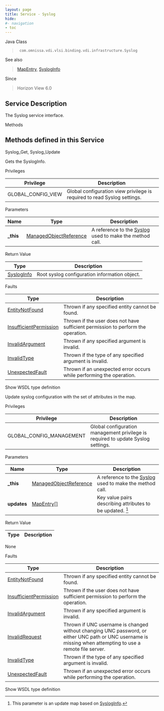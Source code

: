 ```yaml
---
layout: page
title: Service - Syslog
hide:
#- navigation
- toc
---
```








Java Class
> ` com.omnissa.vdi.vlsi.binding.vdi.infrastructure.Syslog`

See also
> [MapEntry](vdi.util.MapEntry.md), [SyslogInfo](vdi.infrastructure.Syslog.SyslogInfo.md)

Since
> Horizon View 6.0





## Service Description

The Syslog service interface.

Methods

Methods defined in this Service
---
Syslog_Get, Syslog_Update




Gets the SyslogInfo.

Privileges

Privilege |  Description
---|---
GLOBAL_CONFIG_VIEW|  Global configuration view privilege is required to read Syslog settings.



Parameters

Name| Type| Description
---|---|---
**_this**| [ManagedObjectReference](vmodl.ManagedObjectReference.md)|  A reference to the [Syslog](vdi.infrastructure.Syslog.md) used to make the method call.



Return Value

Type |  Description
---|---
[SyslogInfo](vdi.infrastructure.Syslog.SyslogInfo.md)| Root syslog configuration information object.



Faults

Type |  Description
---|---
[EntityNotFound](vdi.fault.EntityNotFound.md)| Thrown if any specified entity cannot be found.
[InsufficientPermission](vdi.fault.InsufficientPermission.md)| Thrown if the user does not have sufficient permission to perform the operation.
[InvalidArgument](vdi.fault.InvalidArgument.md)| Thrown if any specified argument is invalid.
[InvalidType](vdi.fault.InvalidType.md)| Thrown if the type of any specified argument is invalid.
[UnexpectedFault](vdi.fault.UnexpectedFault.md)| Thrown if an unexpected error occurs while performing the operation.

Show WSDL type definition







Update syslog configuration with the set of attributes in the map.

Privileges

Privilege |  Description
---|---
GLOBAL_CONFIG_MANAGEMENT|  Global configuration management privilege is required to update Syslog settings.



Parameters

Name| Type| Description
---|---|---
**_this**| [ManagedObjectReference](vmodl.ManagedObjectReference.md)|  A reference to the [Syslog](vdi.infrastructure.Syslog.md) used to make the method call.
**updates**| [MapEntry[]](vdi.util.MapEntry.md)|  Key value pairs describing attributes to be updated. [^303]





Return Value

Type |  Description
---|---
None



Faults

Type |  Description
---|---
[EntityNotFound](vdi.fault.EntityNotFound.md)| Thrown if any specified entity cannot be found.
[InsufficientPermission](vdi.fault.InsufficientPermission.md)| Thrown if the user does not have sufficient permission to perform the operation.
[InvalidArgument](vdi.fault.InvalidArgument.md)| Thrown if any specified argument is invalid.
[InvalidRequest](vdi.fault.InvalidRequest.md)| Thrown if UNC username is changed without changing UNC password, or either UNC path or UNC username is missing when attempting to use a remote file server.
[InvalidType](vdi.fault.InvalidType.md)| Thrown if the type of any specified argument is invalid.
[UnexpectedFault](vdi.fault.UnexpectedFault.md)| Thrown if an unexpected error occurs while performing the operation.

Show WSDL type definition












 


[^303]: This parameter is an update map based on [SyslogInfo](vdi.infrastructure.Syslog.SyslogInfo.md "SyslogInfo").